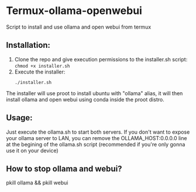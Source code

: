 # Termux-ollama-openwebui
Script to install and use ollama and open webui from termux

## Installation:
  1.  Clone the repo and give execution permissions to the installer.sh script:
     ```
     chmod +x installer.sh
     ```
  2. Execute the installer:
     ```
     ./installer.sh
     ```

  The installer will use proot to install ubuntu with "ollama" alias, it will then install ollama and open webui using conda inside the proot distro.


## Usage:
Just execute the ollama.sh to start both servers.
If you don't want to expose your ollama server to LAN, you can remove the OLLAMA_HOST:0.0.0.0 line at the begining of the ollama.sh script (recommended if you're only gonna use it on your device)

## How to stop ollama and webui?
pkill ollama && pkill webui
